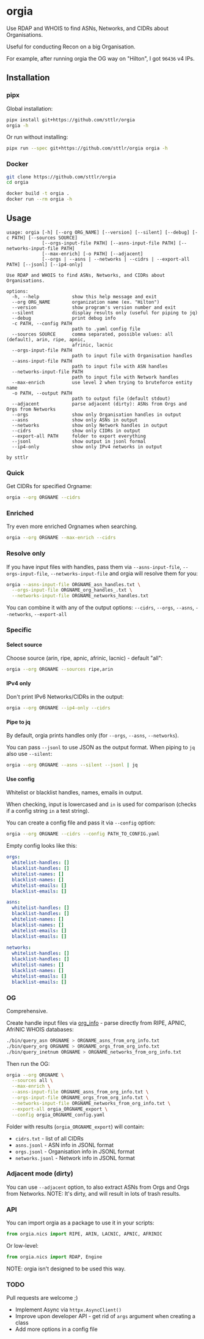 # orgia
Use RDAP and WHOIS to find ASNs, Networks, and CIDRs about Organisations.

Useful for conducting Recon on a big Organisation.

For example, after running orgia the OG way on "Hilton", I got ```96436``` v4 IPs.

## Installation
### pipx
Global installation:
```sh
pipx install git+https://github.com/sttlr/orgia
orgia -h
```

Or run without installing:
```sh
pipx run --spec git+https://github.com/sttlr/orgia orgia -h
```

### Docker
```sh
git clone https://github.com/sttlr/orgia
cd orgia
```
```sh
docker build -t orgia .
docker run --rm orgia -h
```

## Usage
```
usage: orgia [-h] [--org ORG_NAME] [--version] [--silent] [--debug] [-c PATH] [--sources SOURCE]
             [--orgs-input-file PATH] [--asns-input-file PATH] [--networks-input-file PATH]
             [--max-enrich] [-o PATH] [--adjacent]
             [--orgs | --asns | --networks | --cidrs | --export-all PATH] [--jsonl] [--ip4-only]

Use RDAP and WHOIS to find ASNs, Networks, and CIDRs about Organisations.

options:
  -h, --help            show this help message and exit
  --org ORG_NAME        organization name (ex. "Hilton")
  --version             show program's version number and exit
  --silent              display results only (useful for piping to jq)
  --debug               print debug info
  -c PATH, --config PATH
                        path to .yaml config file
  --sources SOURCE      comma separated, possible values: all (default), arin, ripe, apnic,
                        afrinic, lacnic
  --orgs-input-file PATH
                        path to input file with Organisation handles
  --asns-input-file PATH
                        path to input file with ASN handles
  --networks-input-file PATH
                        path to input file with Network handles
  --max-enrich          use level 2 when trying to bruteforce entity name
  -o PATH, --output PATH
                        path to output file (default stdout)
  --adjacent            parse adjacent (dirty): ASNs from Orgs and Orgs from Networks
  --orgs                show only Organisation handles in output
  --asns                show only ASNs in output
  --networks            show only Network handles in output
  --cidrs               show only CIDRs in output
  --export-all PATH     folder to export everything
  --jsonl               show output in jsonl formal
  --ip4-only            show only IPv4 networks in output

by sttlr
```

### Quick
Get CIDRs for specified Orgname:
```sh
orgia --org ORGNAME --cidrs
```

### Enriched
Try even more enriched Orgnames when searching.
```sh
orgia --org ORGNAME --max-enrich --cidrs
```

### Resolve only
If you have input files with handles, pass them via ```--asns-input-file```, ```--orgs-input-file```, ```--networks-input-file``` and orgia will resolve them for you:
```sh
orgia --asns-input-file ORGNAME_asn_handles.txt \
  --orgs-input-file ORGNAME_org_handles_.txt \
  --networks-input-file ORGNAME_networks_handles.txt
```

You can combine it with any of the output options: ```--cidrs```, ```--orgs```, ```--asns```, ```--networks```, ```--export-all```

### Specific
#### Select source
Choose source (arin, ripe, apnic, afrinic, lacnic) - default "all":
```sh
orgia --org ORGNAME --sources ripe,arin
```

#### IPv4 only
Don't print IPv6 Networks/CIDRs in the output:
```sh
orgia --org ORGNAME --ip4-only --cidrs
```

#### Pipe to jq
By default, orgia prints handles only (for ```--orgs```, ```--asns```, ```--networks```).

You can pass ```--jsonl``` to use JSON as the output format. When piping to ```jq``` also use ```--silent```:
```sh
orgia --org ORGNAME --asns --silent --jsonl | jq
```

#### Use config
Whitelist or blacklist handles, names, emails in output.

When checking, input is lowercased and ```in``` is used for comparison (checks if a config string ```in``` a test string).

You can create a config file and pass it via ```--config``` option:
```sh
orgia --org ORGNAME --cidrs --config PATH_TO_CONFIG.yaml
```

Empty config looks like this:
```yaml
orgs:
  whitelist-handles: []
  blacklist-handles: []
  whitelist-names: []
  blacklist-names: []
  whitelist-emails: []
  blacklist-emails: []

asns:
  whitelist-handles: []
  blacklist-handles: []
  whitelist-names: []
  blacklist-names: []
  whitelist-emails: []
  blacklist-emails: []
  
networks:
  whitelist-handles: []
  blacklist-handles: []
  whitelist-names: []
  blacklist-names: []
  whitelist-emails: []
  blacklist-emails: []
```

### OG
Comprehensive.

Create handle input files via [org_info](https://github.com/sttlr/org_info) - parse directly from RIPE, APNIC, AfriNIC WHOIS databases:
```sh
./bin/query_asn ORGNAME > ORGNAME_asns_from_org_info.txt
./bin/query_org ORGNAME > ORGNAME_orgs_from_org_info.txt
./bin/query_inetnum ORGNAME > ORGNAME_networks_from_org_info.txt
```

Then run the OG:
```sh
orgia --org ORGNAME \
  --sources all \
  --max-enrich \
  --asns-input-file ORGNAME_asns_from_org_info.txt \
  --orgs-input-file ORGNAME_orgs_from_org_info.txt \
  --networks-input-file ORGNAME_networks_from_org_info.txt \
  --export-all orgia_ORGNAME_export \
  --config orgia_ORGNAME_config.yaml
```

Folder with results (```orgia_ORGNAME_export```) will contain:
- ```cidrs.txt``` - list of all CIDRs
- ```asns.jsonl``` - ASN info in JSONL format
- ```orgs.jsonl``` - Organisation info in JSONL format
- ```networks.jsonl``` - Network info in JSONL format

### Adjacent mode (dirty)
You can use ```--adjacent``` option, to also extract ASNs from Orgs and Orgs from Networks.
NOTE: It's dirty, and will result in lots of trash results.

### API
You can import orgia as a package to use it in your scripts:
```python
from orgia.nics import RIPE, ARIN, LACNIC, APNIC, AFRINIC
```

Or low-level:
```python
from orgia.nics import RDAP, Engine
```

NOTE: orgia isn't designed to be used this way.

### TODO
Pull requests are welcome ;)
- Implement Async via ```httpx.AsyncClient()```
- Improve upon developer API - get rid of ```args``` argument when creating a class
- Add more options in a config file
